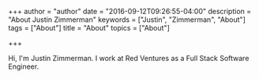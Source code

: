 +++
author = "author"
date = "2016-09-12T09:26:55-04:00"
description = "About Justin Zimmerman"
keywords = ["Justin", "Zimmerman", "About"]
tags = ["About"]
title = "About"
topics = ["About"]

+++

Hi, I'm Justin Zimmerman. I work at Red Ventures as a Full Stack Software Engineer. 